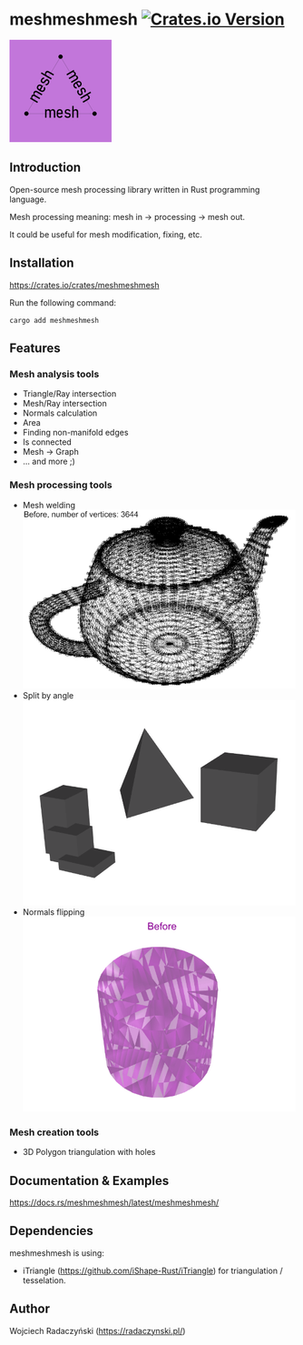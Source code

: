 # meshmeshmesh [![Crates.io Version](https://img.shields.io/crates/v/meshmeshmesh)](https://crates.io/crates/meshmeshmesh)

![meshmeshmesh](https://raw.githubusercontent.com/paireks/meshmeshmesh/refs/heads/master/img/meshmeshmesh180.bmp)

## Introduction

Open-source mesh processing library written in Rust programming language.

Mesh processing meaning: mesh in -> processing -> mesh out.

It could be useful for mesh modification, fixing, etc.

## Installation

https://crates.io/crates/meshmeshmesh

Run the following command:

```text
cargo add meshmeshmesh
```

## Features

### Mesh analysis tools
- Triangle/Ray intersection
- Mesh/Ray intersection
- Normals calculation
- Area
- Finding non-manifold edges
- Is connected
- Mesh -> Graph
- ... and more ;)

### Mesh processing tools
- Mesh welding
![Welding](https://raw.githubusercontent.com/paireks/meshmeshmesh/refs/heads/master/img/welding.gif)
- Split by angle
![Split by angle](https://raw.githubusercontent.com/paireks/meshmeshmesh/refs/heads/master/img/split_by_angle.gif)
- Normals flipping
![Normals flipping](https://raw.githubusercontent.com/paireks/meshmeshmesh/refs/heads/master/img/normals_flipping.gif)

### Mesh creation tools
- 3D Polygon triangulation with holes

## Documentation & Examples

https://docs.rs/meshmeshmesh/latest/meshmeshmesh/

## Dependencies

meshmeshmesh is using:

- iTriangle (https://github.com/iShape-Rust/iTriangle) for triangulation / tesselation.

## Author

Wojciech Radaczyński (https://radaczynski.pl/)
